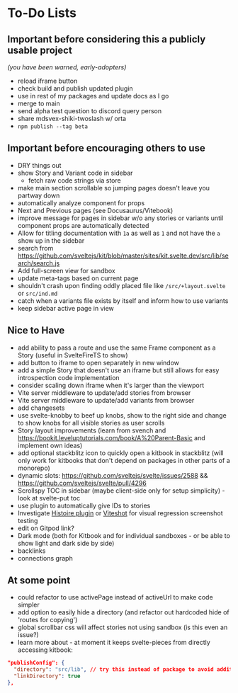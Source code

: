 # To-Do Lists

## Important before considering this a publicly usable project
*(you have been warned, early-adopters)*

- reload iframe button
- check build and publish updated plugin
- use in rest of my packages and update docs as I go
- merge to main 
- send alpha test question to discord query person
- share mdsvex-shiki-twoslash w/ orta
- `npm publish --tag beta`

## Important before encouraging others to use
- DRY things out
- show Story and Variant code in sidebar
  - fetch raw code strings via store
- make main section scrollable so jumping pages doesn't leave you partway down
- automatically analyze component for props
- Next and Previous pages (see Docusaurus/Vitebook)
- improve message for pages in sidebar w/o any stories or variants until component props are automatically detected
- Allow for titling documentation with `1a` as well as `1` and not have the `a` show up in the sidebar
- search from https://github.com/sveltejs/kit/blob/master/sites/kit.svelte.dev/src/lib/search/search.js
- Add full-screen view for sandbox
- update meta-tags based on current page
- shouldn't crash upon finding oddly placed file like `/src/+layout.svelte` or `src/ind.md`
- catch when a variants file exists by itself and inform how to use variants
- keep sidebar active page in view

## Nice to Have
- add ability to pass a route and use the same Frame component as a Story (useful in SvelteFireTS to show)
- add button to iframe to open separately in new window
- add a simple Story that doesn't use an iframe but still allows for easy introspection code implementation
- consider scaling down iframe when it's larger than the viewport
- Vite server middleware to update/add stories from browser
- Vite server middleware to update/add variants from browser
- add changesets
- use svelte-knobby to beef up knobs, show to the right side and change to show knobs for all visible stories as user scrolls
- Story layout improvements (learn from svench and https://bookit.leveluptutorials.com/book/A%20Parent-Basic and implement own ideas)
- add optional stackblitz icon to quickly open a kitbook in stackblitz (will only work for kitbooks that don't depend on packages in other parts of a monorepo) 
- dynamic slots: https://github.com/sveltejs/svelte/issues/2588 && https://github.com/sveltejs/svelte/pull/4296
- Scrollspy TOC in sidebar (maybe client-side only for setup simplicity) - look at svelte-put toc
- use plugin to automatically give IDs to stories
- Investigate [Histoire plugin](https://github.com/histoire-dev/histoire/tree/main/packages/histoire-plugin-screenshot) or [Viteshot](https://viteshot.com/) for visual regression screenshot testing
- edit on Gitpod link?
- Dark mode (both for Kitbook and for individual sandboxes - or be able to show light and dark side by side)
- backlinks
- connections graph

## At some point
- could refactor to use activePage instead of activeUrl to make code simpler
- add option to easily hide a directory (and refactor out hardcoded hide of 'routes for copying')
- global scrollbar css will affect stories not using sandbox (is this even an issue?)
- learn more about - at moment it keeps svelte-pieces from directly accessing kitbook:
```json
"publishConfig": {
  "directory": "src/lib", // try this instead of package to avoid additional import strings in neighbor packages
  "linkDirectory": true
},
```